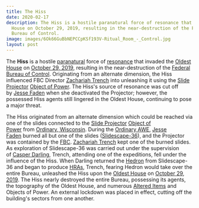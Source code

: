 ```yaml
---
title: The Hiss
date: 2020-02-17
description: The Hiss is a hostile paranatural force of resonance that invaded the Oldest
  House on October 29, 2019, resulting in the near-destruction of the Federal
  Bureau of Control.
image: images/6Ok66GuBbNEPCCpKSf193V-Ritual_Room_-_Control.jpg
layout: post
---
```

The **Hiss** is a hostile [paranatural](https://control.fandom.com/wiki/Paranatural "Paranatural") force of [resonance](https://control.fandom.com/wiki/Resonance "Resonance") that invaded the [Oldest House](https://control.fandom.com/wiki/Oldest_House "Oldest House") on [October 29, 2019](https://control.fandom.com/wiki/Hiss_invasion "Hiss invasion"), resulting in the near-destruction of the [Federal Bureau of Control](https://control.fandom.com/wiki/Federal_Bureau_of_Control "Federal Bureau of Control"). Originating from an alternate dimension, the Hiss influenced FBC Director [Zachariah Trench](https://control.fandom.com/wiki/Zachariah_Trench "Zachariah Trench") into unleashing it using the [Slide Projector](https://control.fandom.com/wiki/Slide_Projector "Slide Projector") [Object of Power](https://control.fandom.com/wiki/Object_of_Power "Object of Power"). The Hiss's source of resonance was cut off by [Jesse Faden](https://control.fandom.com/wiki/Jesse_Faden "Jesse Faden") when she deactivated the Projector; however, the possessed Hiss agents still lingered in the Oldest House, continuing to pose a major threat.

The Hiss originated from an alternate dimension which could be reached via one of the slides connected to the [Slide Projector](https://control.fandom.com/wiki/Slide_Projector "Slide Projector") [Object of Power](https://control.fandom.com/wiki/Object_of_Power "Object of Power") from [Ordinary, Wisconsin](https://control.fandom.com/wiki/Ordinary "Ordinary"). During the [Ordinary AWE](https://control.fandom.com/wiki/Ordinary_AWE "Ordinary AWE"), [Jesse Faden](https://control.fandom.com/wiki/Jesse_Faden "Jesse Faden") burned all but one of the slides ([Slidescape-36](https://control.fandom.com/wiki/Slidescape-36 "Slidescape-36")), and the Projector was contained by the [FBC](https://control.fandom.com/wiki/FBC "FBC"). [Zachariah Trench](https://control.fandom.com/wiki/Zachariah_Trench "Zachariah Trench") kept one of the burned slides. As exploration of Slidescape-36 was carried out under the supervision of [Casper Darling](https://control.fandom.com/wiki/Casper_Darling "Casper Darling"), Trench, attending one of the expeditions, fell under the influence of the Hiss. When Darling returned the [Hedron](https://control.fandom.com/wiki/Hedron "Hedron") from Slidescape-36 and began to produce [HRAs](https://control.fandom.com/wiki/HRA "HRA"), Trench, fearing Hedron would take over the entire Bureau, unleashed the Hiss upon the [Oldest House](https://control.fandom.com/wiki/Oldest_House "Oldest House") on [October 29, 2019](https://control.fandom.com/wiki/Hiss_invasion "Hiss invasion"). The Hiss nearly destroyed the entire Bureau, possessing its agents, the topography of the Oldest House, and numerous [Altered Items](https://control.fandom.com/wiki/Altered_Items "Altered Items") and Objects of Power. An external lockdown was placed in effect, cutting off the building's sectors from one another.
